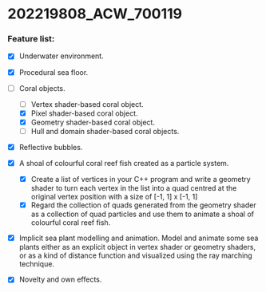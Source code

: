 # 202219808_ACW_700119

### Feature list:

- [x] Underwater environment. 

- [x] Procedural sea floor. 

- [ ] Coral objects. 
    
    - [ ] Vertex shader-based coral object. 
    - [x] Pixel shader-based coral object. 
    - [x] Geometry shader-based coral object. 
    - [ ] Hull and domain shader-based coral objects. 

- [x] Reflective bubbles. 

- [x] A shoal of colourful coral reef fish created as a particle system.
    
    - [x] Create a list of vertices in your C++ program and write a geometry shader to turn each vertex in the list into a quad centred at the original vertex position with a size of [-1, 1] x [-1, 1]
    - [x] Regard the collection of quads generated from the geometry shader as a collection of quad particles and use them to animate a shoal of colourful coral reef fish.

- [x] Implicit sea plant modelling and animation. Model and animate some sea plants either as an explicit object in vertex shader or geometry shaders,  or as a kind of distance function and visualized using the ray marching technique.

- [x] Novelty and own effects. 
